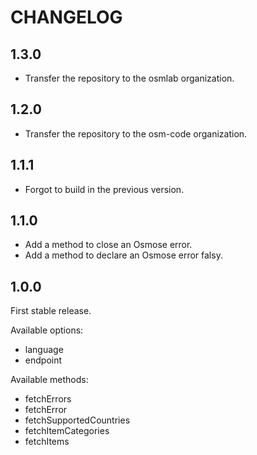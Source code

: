 # CHANGELOG

## 1.3.0

* Transfer the repository to the osmlab organization.

## 1.2.0

* Transfer the repository to the osm-code organization.

## 1.1.1

* Forgot to build in the previous version.

## 1.1.0

* Add a method to close an Osmose error.
* Add a method to declare an Osmose error falsy.

## 1.0.0

First stable release.

Available options:

* language
* endpoint

Available methods:

* fetchErrors
* fetchError
* fetchSupportedCountries
* fetchItemCategories
* fetchItems
